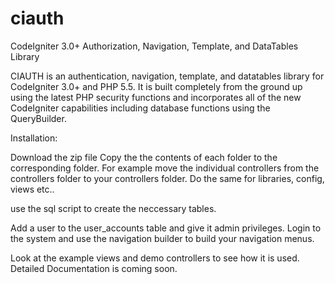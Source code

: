 # ciauth
CodeIgniter 3.0+ Authorization, Navigation, Template, and DataTables Library

CIAUTH is an authentication, navigation, template, and datatables library for CodeIgniter 3.0+ and PHP 5.5. It is built 
completely from the ground up using the latest PHP security functions and incorporates
all of the new CodeIgniter capabilities including database functions using the
QueryBuilder. 

Installation:

Download the zip file
Copy the the contents of each folder to the corresponding folder. For example move the individual controllers from the controllers folder to your controllers folder. Do the same for libraries, config, views etc..

use the sql script to create the neccessary tables. 

Add a user to the user_accounts table and give it admin privileges. Login to the system and use the navigation builder to build your navigation menus.

Look at the example views and demo controllers to see how it is used. Detailed Documentation is coming soon.

